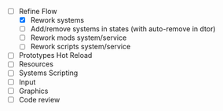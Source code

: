 - [ ] Refine Flow
    - [x] Rework systems
    - [ ] Add/remove systems in states (with auto-remove in dtor)
    - [ ] Rework mods system/service
    - [ ] Rework scripts system/service
- [ ] Prototypes Hot Reload
- [ ] Resources
- [ ] Systems Scripting
- [ ] Input
- [ ] Graphics
- [ ] Code review
